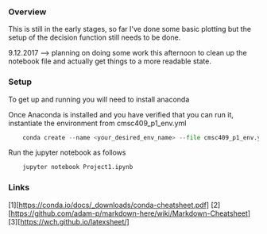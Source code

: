 ### Overview
This is still in the early stages, so far I've done some basic plotting but the setup of the decision function still needs to be done.

9.12.2017 --> planning on doing some work this afternoon to clean up the notebook file and actually get things to a more readable state. 

### Setup
To get up and running you will need to install anaconda

Once Anaconda is installed and you have verified that you can run it, instantiate the environment from cmsc409_p1_env.yml
```python
	conda create --name <your_desired_env_name> --file cmsc409_p1_env.yml
```

Run the jupyter notebook as follows
```python
	jupyter notebook Project1.ipynb
```


### Links
[1][https://conda.io/docs/_downloads/conda-cheatsheet.pdf]
[2][https://github.com/adam-p/markdown-here/wiki/Markdown-Cheatsheet]
[3][https://wch.github.io/latexsheet/]

